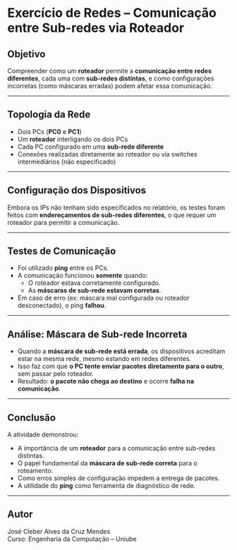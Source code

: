 # Exercício de Redes – Comunicação entre Sub-redes via Roteador

## Objetivo

Compreender como um **roteador** permite a **comunicação entre redes diferentes**, cada uma com **sub-redes distintas**, e como configurações incorretas (como máscaras erradas) podem afetar essa comunicação.

---

## Topologia da Rede

- Dois PCs (**PC0** e **PC1**)
- Um **roteador** interligando os dois PCs
- Cada PC configurado em uma **sub-rede diferente**
- Conexões realizadas diretamente ao roteador ou via switches intermediários (não especificado)

---

## Configuração dos Dispositivos

Embora os IPs não tenham sido especificados no relatório, os testes foram feitos com **endereçamentos de sub-redes diferentes**, o que requer um roteador para permitir a comunicação.

---

## Testes de Comunicação

- Foi utilizado **ping** entre os PCs.
- A comunicação funcionou **somente** quando:
  - O roteador estava corretamente configurado.
  - As **máscaras de sub-rede estavam corretas**.
- Em caso de erro (ex: máscara mal configurada ou roteador desconectado), o ping **falhou**.

---

## Análise: Máscara de Sub-rede Incorreta

- Quando a **máscara de sub-rede está errada**, os dispositivos acreditam estar na mesma rede, mesmo estando em redes diferentes.
- Isso faz com que **o PC tente enviar pacotes diretamente para o outro**, sem passar pelo roteador.
- Resultado: **o pacote não chega ao destino** e ocorre **falha na comunicação**.

---

## Conclusão

A atividade demonstrou:

- A importância de um **roteador** para a comunicação entre sub-redes distintas.
- O papel fundamental da **máscara de sub-rede correta** para o roteamento.
- Como erros simples de configuração impedem a entrega de pacotes.
- A utilidade do **ping** como ferramenta de diagnóstico de rede.

---

## Autor
José Cleber Alves da Cruz Mendes  
Curso: Engenharia da Computação – Uniube
